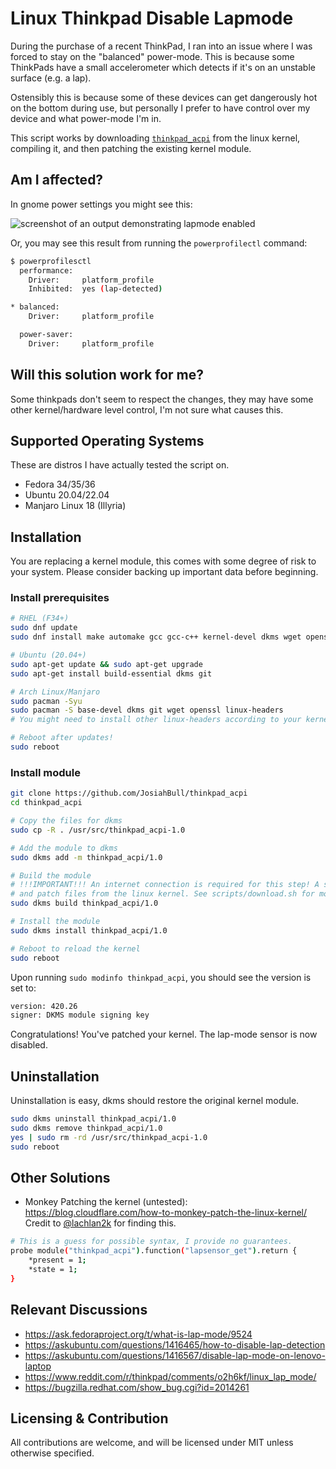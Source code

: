 # Linux Thinkpad Disable Lapmode

During the purchase of a recent ThinkPad, I ran into an issue where I was forced to stay on the "balanced" power-mode. This is because some ThinkPads have a small accelerometer which detects if it's on an unstable surface (e.g. a lap).

Ostensibly this is because some of these devices can get dangerously hot on the bottom during use, but personally I prefer to have control over my device and what power-mode I'm in.

This script works by downloading [`thinkpad_acpi`](https://github.com/torvalds/linux/blob/master/drivers/platform/x86/thinkpad_acpi.c) from the linux kernel, compiling it, and then patching the existing kernel module.

## Am I affected?

In gnome power settings you might see this:

![screenshot of an output demonstrating lapmode enabled](./example-img.png)

Or, you may see this result from running the `powerprofilectl` command:

```bash
$ powerprofilesctl
  performance:
    Driver:     platform_profile
    Inhibited:  yes (lap-detected)

* balanced:
    Driver:     platform_profile

  power-saver:
    Driver:     platform_profile

```

## Will this solution work for me?

Some thinkpads don't seem to respect the changes, they may have some other kernel/hardware level control, I'm not sure what causes this.

## Supported Operating Systems

These are distros I have actually tested the script on.

- Fedora 34/35/36
- Ubuntu 20.04/22.04
- Manjaro Linux 18 (Illyria)

## Installation

You are replacing a kernel module, this comes with some degree of risk to your system. Please consider backing up important data before beginning.

### Install prerequisites

```bash
# RHEL (F34+)
sudo dnf update
sudo dnf install make automake gcc gcc-c++ kernel-devel dkms wget openssl

# Ubuntu (20.04+)
sudo apt-get update && sudo apt-get upgrade
sudo apt-get install build-essential dkms git

# Arch Linux/Manjaro
sudo pacman -Syu
sudo pacman -S base-devel dkms git wget openssl linux-headers
# You might need to install other linux-headers according to your kernel version

# Reboot after updates!
sudo reboot
```

### Install module

```bash
git clone https://github.com/JosiahBull/thinkpad_acpi
cd thinkpad_acpi

# Copy the files for dkms
sudo cp -R . /usr/src/thinkpad_acpi-1.0

# Add the module to dkms
sudo dkms add -m thinkpad_acpi/1.0

# Build the module
# !!!IMPORTANT!!! An internet connection is required for this step! A script will automatically download
# and patch files from the linux kernel. See scripts/download.sh for more information.
sudo dkms build thinkpad_acpi/1.0

# Install the module
sudo dkms install thinkpad_acpi/1.0

# Reboot to reload the kernel
sudo reboot
```

Upon running `sudo modinfo thinkpad_acpi`, you should see the version is set to:

```bash
version: 420.26
signer: DKMS module signing key
```

Congratulations! You've patched your kernel. The lap-mode sensor is now disabled.

## Uninstallation

Uninstallation is easy, dkms should restore the original kernel module.

```bash
sudo dkms uninstall thinkpad_acpi/1.0
sudo dkms remove thinkpad_acpi/1.0
yes | sudo rm -rd /usr/src/thinkpad_acpi-1.0
sudo reboot
```

## Other Solutions

- Monkey Patching the kernel (untested): <https://blog.cloudflare.com/how-to-monkey-patch-the-linux-kernel/> Credit to [@lachlan2k](https://github.com/lachlan2k) for finding this.

```bash
# This is a guess for possible syntax, I provide no guarantees.
probe module("thinkpad_acpi").function("lapsensor_get").return {
    *present = 1;
    *state = 1;
}
```

## Relevant Discussions

- <https://ask.fedoraproject.org/t/what-is-lap-mode/9524>
- <https://askubuntu.com/questions/1416465/how-to-disable-lap-detection>
- <https://askubuntu.com/questions/1416567/disable-lap-mode-on-lenovo-laptop>
- <https://www.reddit.com/r/thinkpad/comments/o2h6kf/linux_lap_mode/>
- <https://bugzilla.redhat.com/show_bug.cgi?id=2014261>

## Licensing & Contribution

All contributions are welcome, and will be licensed under MIT unless otherwise specified.
